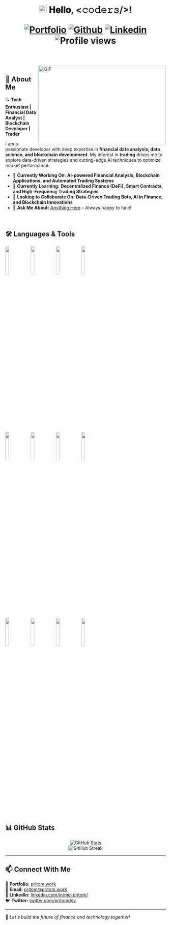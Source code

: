 <h1 align="center">
  <a target="_blank">
    <img src="https://github.com/JayantGoel001/JayantGoel001/blob/master/GIF/Earth.gif" width="24px" style="max-width:100%;">
  </a>
  𝐇𝐞𝐥𝐥𝐨, &lt;𝚌𝚘𝚍𝚎𝚛𝚜/&gt;!
  
[![Portfolio](https://img.shields.io/badge/-Portfolio-red?style=flat&logo=appveyor&logoColor=white)](https://www.pritom.work/)
[![Github](https://img.shields.io/badge/-Github-000?style=flat&logo=Github&logoColor=white)](https://github.com)
[![Linkedin](https://img.shields.io/badge/-LinkedIn-blue?style=flat&logo=Linkedin&logoColor=white)](https://www.linkedin.com/in/me-pritom/)
![Profile views](https://visitor-badge.glitch.me/badge?page_id=Pritom-sarker)
</h1>

<br/>
<br/>
<a target="_blank">
  <img align="right" height="250" width="400" alt="GIF" src="https://github.com/JayantGoel001/JayantGoel001/blob/master/GIF/image.gif">
</a>

## 🚀 About Me

🔍 **Tech Enthusiast | Financial Data Analyst | Blockchain Developer | Trader**

I am a passionate developer with deep expertise in **financial data analysis, data science, and blockchain development**. My interest in **trading** drives me to explore data-driven strategies and cutting-edge AI techniques to optimize market performance.

- 🔭 **Currently Working On:** **AI-powered Financial Analysis, Blockchain Applications, and Automated Trading Systems**
- 🌱 **Currently Learning:** **Decentralized Finance (DeFi), Smart Contracts, and High-Frequency Trading Strategies**
- 🤝 **Looking to Collaborate On:** **Data-Driven Trading Bots, AI in Finance, and Blockchain Innovations**
- 💬 **Ask Me About:** [Anything Here](https://www.impritom.com/) – Always happy to help!

<br/>

## 🛠️ Languages & Tools

<p>
  <code><img width="15%" src="https://www.vectorlogo.zone/logos/python/python-ar21.svg"></code>
  <code><img width="15%" src="https://www.vectorlogo.zone/logos/javascript/javascript-ar21.svg"></code>
  <code><img width="15%" src="https://www.vectorlogo.zone/logos/soliditylang/soliditylang-ar21.svg"></code>
  <code><img width="15%" src="https://www.vectorlogo.zone/logos/java/java-ar21.svg"></code>
  <br />
  <code><img width="15%" src="https://www.vectorlogo.zone/logos/reactjs/reactjs-ar21.svg"></code>
  <code><img width="15%" src="https://www.vectorlogo.zone/logos/tensorflow/tensorflow-ar21.svg"></code>
  <code><img width="15%" src="https://www.vectorlogo.zone/logos/apache_spark/apache_spark-ar21.svg"></code>
  <code><img width="15%" src="https://www.vectorlogo.zone/logos/nodejs/nodejs-ar21.svg"></code>
  <br />
  <code><img width="15%" src="https://www.vectorlogo.zone/logos/djangoproject/djangoproject-ar21.svg"></code>
  <code><img width="15%" src="https://www.vectorlogo.zone/logos/mongodb/mongodb-ar21.svg"></code>
  <code><img width="15%" src="https://www.vectorlogo.zone/logos/mysql/mysql-ar21.svg"></code>
  <code><img width="15%" src="https://www.vectorlogo.zone/logos/git-scm/git-scm-ar21.svg"></code>
</p>

<br/>

## 📊 GitHub Stats

<p align="center">
  <img src="https://github-readme-stats.vercel.app/api?username=Pritom-sarker&show_icons=true&theme=dark&count_private=true" alt="GitHub Stats">
  <br>
  <img src="https://github-readme-streak-stats.herokuapp.com/?user=Pritom-sarker&theme=dark" alt="GitHub Streak">
</p>

---

## 📫 Connect With Me

📌 **Portfolio:** [pritom.work](https://www.pritom.work/)  
📩 **Email:** pritom@pritom.work  
🔗 **LinkedIn:** [linkedin.com/in/me-pritom/](https://www.linkedin.com/in/me-pritom/)  
🐦 **Twitter:** [twitter.com/pritomdev](https://twitter.com/pritomdev)

---

🚀 _Let's build the future of finance and technology together!_

